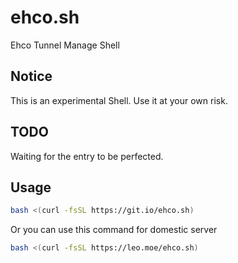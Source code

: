# ehco.sh
Ehco Tunnel Manage Shell

## Notice

This is an experimental Shell. Use it at your own risk.

## TODO

Waiting for the entry to be perfected.

## Usage

```bash
bash <(curl -fsSL https://git.io/ehco.sh)
```

Or you can use this command for domestic server

```bash
bash <(curl -fsSL https://leo.moe/ehco.sh)
```

